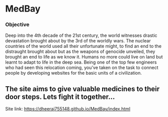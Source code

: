 # MedBay

### Objective
Deep into the 4th decade of the 21st century, the world witnesses drastic devastation brought about by the 3rd of the worldly wars. The nuclear countries of the world used all their unfortunate might, to find an end to the distraught brought about but as the weapons of genocide unveiled, they brought an end to life as we know it. Humans no more could live on land but learnt to adapt to life in the deep sea. Being one of the top few engineers who had seen this relocation coming, you've taken on the task to connect people by developing websites for the basic units of a civilization.

## The site aims to give valuable medicines to their door steps. Lets fight it together...


Site link: https://dheeraj755148.github.io/MedBay/index.html

